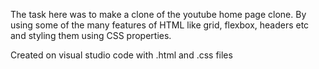 The task here was to make a clone of the youtube home page clone.
By using some of the many features of HTML like grid, flexbox, headers etc and styling them using CSS properties.

Created on visual studio code with .html and .css files
